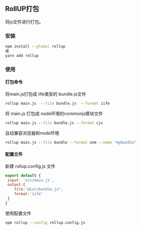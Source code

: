 ## RollUP打包

将js文件进行打包。

### 安装

```cmd
npm install --global rollup
或
yarn add rollup
```

### 使用

#### 打包命令

将main.js打包成 iife类型的 bundle.js文件

```cmd
rollup main.js  --file bundle.js  --format iife
```

将 main.js 打包成 node环境的commonjs模块文件

```cmd
rollup main.js --file bundle.js --format cjs
```

自动兼容浏览器和node环境

```cmd
rollup main.js --file bundle --format unm --name "mybundle"
```

#### 配置文件

新建 rollup.config.js 文件

```js
export default {
 input: 'src/main.js',
 output:{
 	file:"dist/bundle.js",
 	format:'iife'
 }
}
```

使用配置文件

```cmd
npm rollup --config rollup.config.js
```

